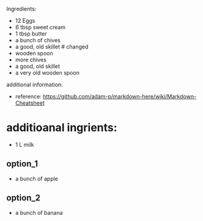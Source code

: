 Ingredients:

- 12 Eggs
- 6 tbsp sweet cream
- 1 tbsp butter
- a bunch of chives
- a good, old skillet # changed
- wooden spoon
- more chives
- a good, old skillet
- a very old wooden spoon

additional information:
- reference: https://github.com/adam-p/markdown-here/wiki/Markdown-Cheatsheet
# additioanal ingrients:
-  1 L milk
## option_1
- a bunch of apple
## option_2
- a bunch of banana

